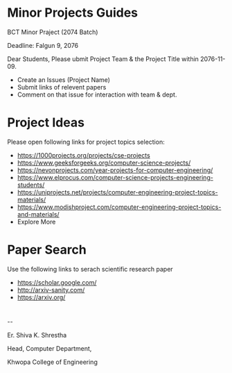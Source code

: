 # Minor Projects Guides
BCT Minor Praject (2074 Batch)

Deadline:
Falgun 9, 2076

Dear Students,
Please ubmit Project Team & the Project Title within 2076-11-09.
- Create an Issues (Project Name)
- Submit links of relevent papers
- Comment on that issue for interaction with team & dept.

# Project Ideas
Please open following links for project topics selection:
- https://1000projects.org/projects/cse-projects
- https://www.geeksforgeeks.org/computer-science-projects/
- https://nevonprojects.com/year-projects-for-computer-engineering/
- https://www.elprocus.com/computer-science-projects-engineering-students/
- https://uniprojects.net/projects/computer-engineering-project-topics-materials/
- https://www.modishproject.com/computer-engineering-project-topics-and-materials/
- Explore More

# Paper Search
Use the following links to serach scientific research paper
- https://scholar.google.com/
- http://arxiv-sanity.com/
- https://arxiv.org/



# 
--

Er. Shiva K. Shrestha

Head, Computer Department,

Khwopa College of Engineering
